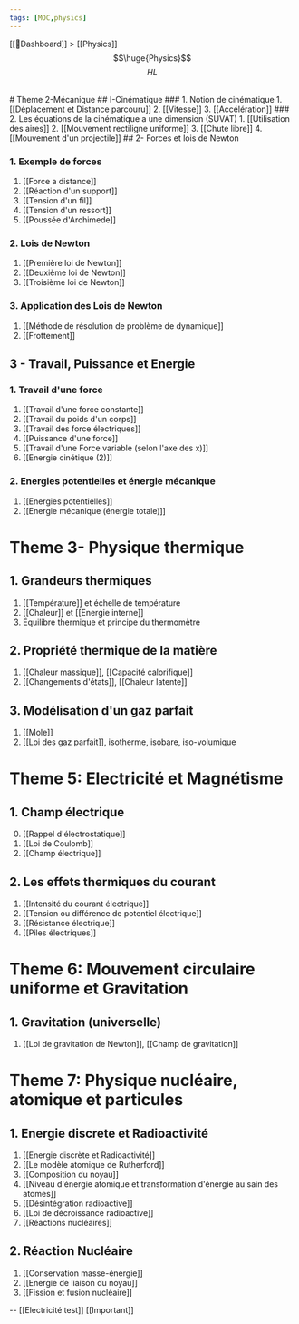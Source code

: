 ```yaml
---
tags: [MOC,physics]
---
```

[[📝Dashboard]] > [[Physics]]
<br/>
$$\huge{Physics}$$
$$
HL
$$


<br/>
# Theme 2-Mécanique
## I-Cinématique
### 1. Notion de cinématique
1.  [[Déplacement et Distance parcouru]]
2.  [[Vitesse]]
3.  [[Accélération]]
### 2. Les équations de la cinématique a une dimension (SUVAT)
1.  [[Utilisation des aires]]
2.  [[Mouvement rectiligne uniforme]]
3. [[Chute libre]]
4. [[Mouvement d'un projectile]]
## 2- Forces et lois de Newton

### 1. Exemple de forces

1. [[Force a distance]]
2. [[Réaction d'un support]]
3. [[Tension d'un fil]]
4. [[Tension d'un ressort]]
5. [[Poussée d'Archimede]]

### 2. Lois de Newton

1. [[Première loi de Newton]]
2. [[Deuxième loi de Newton]]
3. [[Troisième loi de Newton]]

### 3. Application des Lois de Newton

1. [[Méthode de résolution de problème de dynamique]]
2. [[Frottement]]

## 3 - Travail, Puissance et Energie

### 1. Travail d'une force

1. [[Travail d'une force constante]]
2. [[Travail du poids d'un corps]]
3. [[Travail des force électriques]]
4. [[Puissance d'une force]]
5. [[Travail d'une Force variable (selon l'axe des x)]]
6. [[Energie cinétique (2)]]

### 2. Energies potentielles et énergie mécanique

1. [[Energies potentielles]]
2. [[Energie mécanique (énergie totale)]]

# Theme 3- Physique thermique
## 1. Grandeurs thermiques
1. [[Température]] et échelle de température
2. [[Chaleur]] et [[Energie interne]]
3. Équilibre thermique et principe du thermomètre
## 2. Propriété thermique de la matière
1. [[Chaleur massique]], [[Capacité calorifique]]
2. [[Changements d'états]], [[Chaleur latente]]
## 3. Modélisation d'un gaz parfait
1. [[Mole]]
2. [[Loi des gaz parfait]], isotherme, isobare, iso-volumique

# Theme 5: Electricité et Magnétisme
## 1. Champ électrique
0. [[Rappel d'électrostatique]]
1. [[Loi de Coulomb]]
2. [[Champ électrique]]
## 2. Les effets thermiques du courant  
1. [[Intensité du courant électrique]] 
2. [[Tension ou différence de potentiel électrique]]
3. [[Résistance électrique]]
4. [[Piles électriques]]
# Theme 6: Mouvement circulaire uniforme et Gravitation
## 1. Gravitation (universelle)
1. [[Loi de gravitation de Newton]], [[Champ de gravitation]]

# Theme 7: Physique nucléaire, atomique et particules

## 1. Energie discrete et Radioactivité
1. [[Energie discrète et Radioactivité]]
1.  [[Le modèle atomique de Rutherford]]
2.  [[Composition du noyau]]
3.  [[Niveau d'énergie atomique et transformation d'énergie au sain des atomes]]
4.  [[Désintégration radioactive]]
5.  [[Loi de décroissance radioactive]]
6. [[Réactions nucléaires]]

## 2. Réaction Nucléaire
1.  [[Conservation masse-énergie]]
2.  [[Energie de liaison du noyau]]
3.  [[Fission et fusion nucléaire]]

--
[[Electricité test]]
[[Important]]

